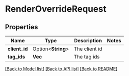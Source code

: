 # RenderOverrideRequest

## Properties

Name | Type | Description | Notes
------------ | ------------- | ------------- | -------------
**client_id** | Option<**String**> | The client id | 
**tag_ids** | **Vec<String>** | The tag ids | 

[[Back to Model list]](../README.md#documentation-for-models) [[Back to API list]](../README.md#documentation-for-api-endpoints) [[Back to README]](../README.md)



